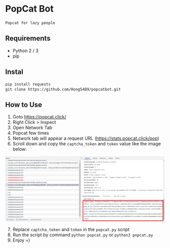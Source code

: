 # PopCat Bot
```
Popcat for lazy people
```

## Requirements
- Python 2 / 3
- pip 

## Instal
```
pip install requests
git clone https://github.com/Hong5489/popcatbot.git
```
## How to Use
1. Goto https://popcat.click/
2. Right Click > Inspect
3. Open Network Tab
4. Popcat few times
5. Network tab will appear a request URL (https://stats.popcat.click/pop)
6. Scroll down and copy the `captcha_token` and `token` value like the image below:

![image](image1.png)  

7. Replace `captcha_token` and `token` in the `popcat.py` script
8. Run the script by command `python popcat.py` or `python3 popcat.py`
9. Enjoy =)
